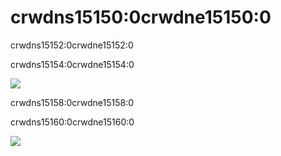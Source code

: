 # crwdns15150:0crwdne15150:0
crwdns15152:0crwdne15152:0

crwdns15154:0crwdne15154:0

   ![](crwdns15156:0crwdne15156:0)


crwdns15158:0crwdne15158:0

crwdns15160:0crwdne15160:0

   ![](crwdns15162:0crwdne15162:0)





